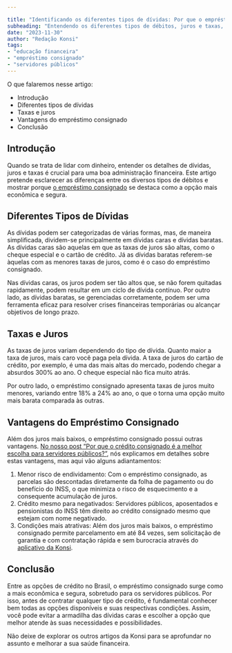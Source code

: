 ```yaml
---

title: "Identificando os diferentes tipos de dívidas: Por que o empréstimo consignado é a melhor opção?"
subheading: "Entendendo os diferentes tipos de débitos, juros e taxas, e como optar pela solução mais econômica e segura: o empréstimo consignado."
date: "2023-11-30"
author: "Redação Konsi"
tags:
- "educação financeira"
- "empréstimo consignado"
- "servidores públicos"
---
```


O que falaremos nesse artigo:
- Introdução
- Diferentes tipos de dívidas 
- Taxas e juros
- Vantagens do empréstimo consignado
- Conclusão

## Introdução

Quando se trata de lidar com dinheiro, entender os detalhes de dívidas, juros e taxas é crucial para uma boa administração financeira. Este artigo pretende esclarecer as diferenças entre os diversos tipos de débitos e mostrar porque [o empréstimo consignado](https://konsi.com.br/postagens/por-que-o-crédito-consignado-a-melhor-escolha-para-servidores-públicos) se destaca como a opção mais econômica e segura. 

## Diferentes Tipos de Dívidas

As dívidas podem ser categorizadas de várias formas, mas, de maneira simplificada, dividem-se principalmente em dívidas caras e dívidas baratas. As dívidas caras são aquelas em que as taxas de juros são altas, como o cheque especial e o cartão de crédito. Já as dívidas baratas referem-se àquelas com as menores taxas de juros, como é o caso do empréstimo consignado. 

Nas dívidas caras, os juros podem ser tão altos que, se não forem quitadas rapidamente, podem resultar em um ciclo de dívida contínuo. Por outro lado, as dívidas baratas, se gerenciadas corretamente, podem ser uma ferramenta eficaz para resolver crises financeiras temporárias ou alcançar objetivos de longo prazo. 

## Taxas e Juros

As taxas de juros variam dependendo do tipo de dívida. Quanto maior a taxa de juros, mais caro você paga pela dívida. A taxa de juros do cartão de crédito, por exemplo, é uma das mais altas do mercado, podendo chegar a absurdos 300% ao ano. O cheque especial não fica muito atrás. 

Por outro lado, o empréstimo consignado apresenta taxas de juros muito menores, variando entre 18% a 24% ao ano, o que o torna uma opção muito mais barata comparada às outras.

## Vantagens do Empréstimo Consignado

Além dos juros mais baixos, o empréstimo consignado possui outras vantagens. [No nosso post “Por que o crédito consignado é a melhor escolha para servidores públicos?”](https://konsi.com.br/postagens/por-que-o-crédito-consignado-a-melhor-escolha-para-servidores-públicos), nós explicamos em detalhes sobre estas vantagens, mas aqui vão alguns adiantamentos: 

1. Menor risco de endividamento: Com o empréstimo consignado, as parcelas são descontadas diretamente da folha de pagamento ou do benefício do INSS, o que minimiza o risco de esquecimento e a consequente acumulação de juros.
2. Crédito mesmo para negativados: Servidores públicos, aposentados e pensionistas do INSS têm direito ao crédito consignado mesmo que estejam com nome negativado.
3. Condições mais atrativas: Além dos juros mais baixos, o empréstimo consignado permite parcelamento em até 84 vezes, sem solicitação de garantia e com contratação rápida e sem burocracia através do [aplicativo da Konsi](https://konsi.com.br).

## Conclusão

Entre as opções de crédito no Brasil, o empréstimo consignado surge como a mais econômica e segura, sobretudo para os servidores públicos. Por isso, antes de contratar qualquer tipo de crédito, é fundamental conhecer bem todas as opções disponíveis e suas respectivas condições. Assim, você pode evitar a armadilha das dívidas caras e escolher a opção que melhor atende às suas necessidades e possibilidades. 

Não deixe de explorar os outros artigos da Konsi para se aprofundar no assunto e melhorar a sua saúde financeira.
